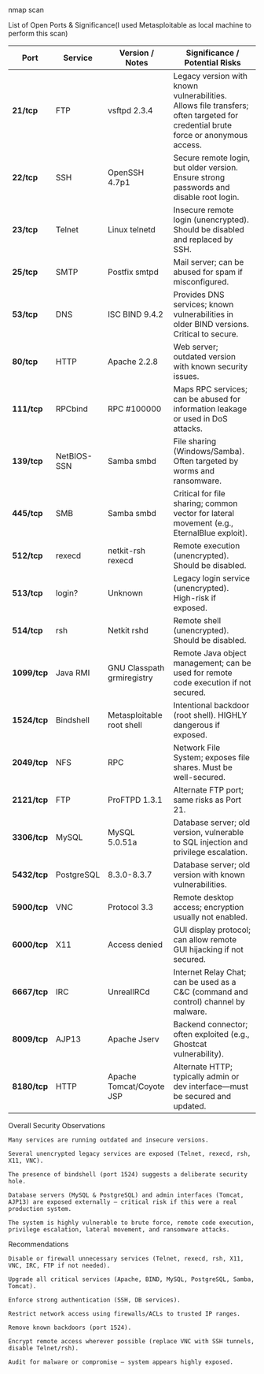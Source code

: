 nmap scan

List of Open Ports & Significance(I used Metasploitable as local machine to perform this scan)

| Port         | Service     | Version / Notes            | Significance / Potential Risks                                                                                                   |
| ------------ | ----------- | -------------------------- | -------------------------------------------------------------------------------------------------------------------------------- |
| **21/tcp**   | FTP         | vsftpd 2.3.4               | Legacy version with known vulnerabilities. Allows file transfers; often targeted for credential brute force or anonymous access. |
| **22/tcp**   | SSH         | OpenSSH 4.7p1              | Secure remote login, but older version. Ensure strong passwords and disable root login.                                          |
| **23/tcp**   | Telnet      | Linux telnetd              | Insecure remote login (unencrypted). Should be disabled and replaced by SSH.                                                     |
| **25/tcp**   | SMTP        | Postfix smtpd              | Mail server; can be abused for spam if misconfigured.                                                                            |
| **53/tcp**   | DNS         | ISC BIND 9.4.2             | Provides DNS services; known vulnerabilities in older BIND versions. Critical to secure.                                         |
| **80/tcp**   | HTTP        | Apache 2.2.8               | Web server; outdated version with known security issues.                                                                         |
| **111/tcp**  | RPCbind     | RPC #100000                | Maps RPC services; can be abused for information leakage or used in DoS attacks.                                                 |
| **139/tcp**  | NetBIOS-SSN | Samba smbd                 | File sharing (Windows/Samba). Often targeted by worms and ransomware.                                                            |
| **445/tcp**  | SMB         | Samba smbd                 | Critical for file sharing; common vector for lateral movement (e.g., EternalBlue exploit).                                       |
| **512/tcp**  | rexecd      | netkit-rsh rexecd          | Remote execution (unencrypted). Should be disabled.                                                                              |
| **513/tcp**  | login?      | Unknown                    | Legacy login service (unencrypted). High-risk if exposed.                                                                        |
| **514/tcp**  | rsh         | Netkit rshd                | Remote shell (unencrypted). Should be disabled.                                                                                  |
| **1099/tcp** | Java RMI    | GNU Classpath grmiregistry | Remote Java object management; can be used for remote code execution if not secured.                                             |
| **1524/tcp** | Bindshell   | Metasploitable root shell  | Intentional backdoor (root shell). HIGHLY dangerous if exposed.                                                                  |
| **2049/tcp** | NFS         | RPC                        | Network File System; exposes file shares. Must be well-secured.                                                                  |
| **2121/tcp** | FTP         | ProFTPD 1.3.1              | Alternate FTP port; same risks as Port 21.                                                                                       |
| **3306/tcp** | MySQL       | MySQL 5.0.51a              | Database server; old version, vulnerable to SQL injection and privilege escalation.                                              |
| **5432/tcp** | PostgreSQL  | 8.3.0-8.3.7                | Database server; old version with known vulnerabilities.                                                                         |
| **5900/tcp** | VNC         | Protocol 3.3               | Remote desktop access; encryption usually not enabled.                                                                           |
| **6000/tcp** | X11         | Access denied              | GUI display protocol; can allow remote GUI hijacking if not secured.                                                             |
| **6667/tcp** | IRC         | UnrealIRCd                 | Internet Relay Chat; can be used as a C\&C (command and control) channel by malware.                                             |
| **8009/tcp** | AJP13       | Apache Jserv               | Backend connector; often exploited (e.g., Ghostcat vulnerability).                                                               |
| **8180/tcp** | HTTP        | Apache Tomcat/Coyote JSP   | Alternate HTTP; typically admin or dev interface—must be secured and updated.                                                    |

Overall Security Observations

    Many services are running outdated and insecure versions.

    Several unencrypted legacy services are exposed (Telnet, rexecd, rsh, X11, VNC).

    The presence of bindshell (port 1524) suggests a deliberate security hole.

    Database servers (MySQL & PostgreSQL) and admin interfaces (Tomcat, AJP13) are exposed externally — critical risk if this were a real production system.

    The system is highly vulnerable to brute force, remote code execution, privilege escalation, lateral movement, and ransomware attacks.
    
Recommendations

    Disable or firewall unnecessary services (Telnet, rexecd, rsh, X11, VNC, IRC, FTP if not needed).

    Upgrade all critical services (Apache, BIND, MySQL, PostgreSQL, Samba, Tomcat).

    Enforce strong authentication (SSH, DB services).

    Restrict network access using firewalls/ACLs to trusted IP ranges.

    Remove known backdoors (port 1524).

    Encrypt remote access wherever possible (replace VNC with SSH tunnels, disable Telnet/rsh).

    Audit for malware or compromise — system appears highly exposed.
